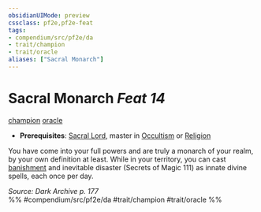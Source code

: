 ```yaml
---
obsidianUIMode: preview
cssclass: pf2e,pf2e-feat
tags:
- compendium/src/pf2e/da
- trait/champion
- trait/oracle
aliases: ["Sacral Monarch"]
---
```

# Sacral Monarch  *Feat 14*  
[champion](../../Rules/traits/champion.md)  [oracle](../../Rules/traits/oracle-apg.md)  

- **Prerequisites**: [Sacral Lord](sacral-lord-da.md), master in [Occultism](../skills.md#Occultism) or [Religion](../skills.md#Religion)

You have come into your full powers and are truly a monarch of your realm, by your own definition at least. While in your territory, you can cast [banishment](../spells/banishment.md) and inevitable disaster (Secrets of Magic 111) as innate divine spells, each once per day.

*Source: Dark Archive p. 177*  
%% #compendium/src/pf2e/da #trait/champion #trait/oracle %%
